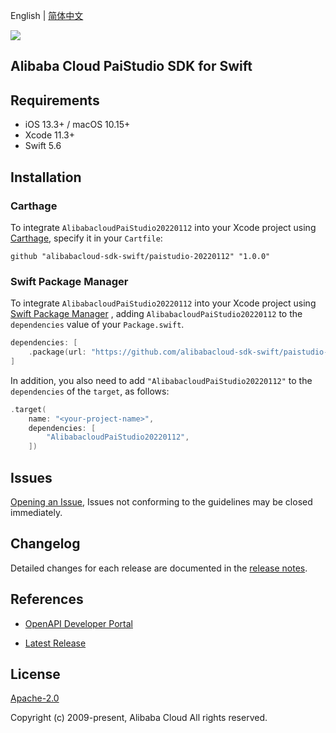 English | [简体中文](README-CN.md)

![](https://aliyunsdk-pages.alicdn.com/icons/AlibabaCloud.svg)

## Alibaba Cloud PaiStudio SDK for Swift

## Requirements

- iOS 13.3+ / macOS 10.15+
- Xcode 11.3+
- Swift 5.6

## Installation

### Carthage

To integrate `AlibabacloudPaiStudio20220112` into your Xcode project using [Carthage](https://github.com/Carthage/Carthage), specify it in your `Cartfile`:

```ogdl
github "alibabacloud-sdk-swift/paistudio-20220112" "1.0.0"
```

### Swift Package Manager

To integrate `AlibabacloudPaiStudio20220112` into your Xcode project using [Swift Package Manager](https://swift.org/package-manager/) , adding `AlibabacloudPaiStudio20220112` to the `dependencies` value of your `Package.swift`.

```swift
dependencies: [
    .package(url: "https://github.com/alibabacloud-sdk-swift/paistudio-20220112.git", from: "1.0.0")
]
```

In addition, you also need to add `"AlibabacloudPaiStudio20220112"` to the `dependencies` of the `target`, as follows:

```swift
.target(
    name: "<your-project-name>",
    dependencies: [
        "AlibabacloudPaiStudio20220112",
    ])
```

## Issues

[Opening an Issue](https://github.com/alibabacloud-sdk-swift/paistudio-20220112/issues/new), Issues not conforming to the guidelines may be closed immediately.

## Changelog

Detailed changes for each release are documented in the [release notes](./ChangeLog.txt).

## References

* [OpenAPI Developer Portal](https://next.api.alibabacloud.com/home)
- [Latest Release](https://github.com/alibabacloud-sdk-swift/paistudio-20220112)

## License

[Apache-2.0](http://www.apache.org/licenses/LICENSE-2.0)

Copyright (c) 2009-present, Alibaba Cloud All rights reserved.
